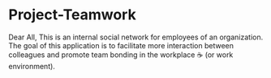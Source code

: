 # Project-Teamwork
Dear All,
  This is an internal social network for employees of an organization. 
The goal of this application is to facilitate more interaction between colleagues and 
promote team bonding in the workplace :coffee: (or work environment).
